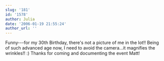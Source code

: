 ```yaml
---
slug: '181'
id: '1578'
author: Julia
date: '2006-01-19 21:55:24'
author_url: ''
---
```

Funny---for my 30th Birthday, there's not a picture of me in the lot!! Being of such advanced age now, I need to avoid the camera...it magnifies the wrinkles!! :) Thanks for coming and documenting the event Matt!
